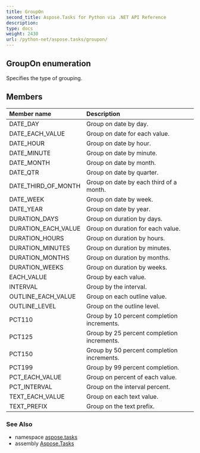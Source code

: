 ```yaml
---
title: GroupOn
second_title: Aspose.Tasks for Python via .NET API Reference
description: 
type: docs
weight: 2430
url: /python-net/aspose.tasks/groupon/
---
```


## GroupOn enumeration

Specifies the type of grouping.

## Members
| Member name | Description |
| :- | :- |
|DATE_DAY|Group on date by day.|
|DATE_EACH_VALUE|Group on date for each value.|
|DATE_HOUR|Group on date by hour.|
|DATE_MINUTE|Group on date by minute.|
|DATE_MONTH|Group on date by month.|
|DATE_QTR|Group on date by quarter.|
|DATE_THIRD_OF_MONTH|Group on date by each third of a month.|
|DATE_WEEK|Group on date by week.|
|DATE_YEAR|Group on date by year.|
|DURATION_DAYS|Group on duration by days.|
|DURATION_EACH_VALUE|Group on duration for each value.|
|DURATION_HOURS|Group on duration by hours.|
|DURATION_MINUTES|Group on duration by minutes.|
|DURATION_MONTHS|Group on duration by months.|
|DURATION_WEEKS|Group on duration by weeks.|
|EACH_VALUE|Group by each value.|
|INTERVAL|Group by the interval.|
|OUTLINE_EACH_VALUE|Group on each outline value.|
|OUTLINE_LEVEL|Group on the outline level.|
|PCT110|Group by 10 percent completion increments.|
|PCT125|Group by 25 percent completion increments.|
|PCT150|Group by 50 percent completion increments.|
|PCT199|Group by 99 percent completion.|
|PCT_EACH_VALUE|Group on percent of each value.|
|PCT_INTERVAL|Group on the interval percent.|
|TEXT_EACH_VALUE|Group on each text value.|
|TEXT_PREFIX|Group on the text prefix.|

### See Also

* namespace [aspose.tasks](/tasks/python-net/aspose.tasks/)
* assembly [Aspose.Tasks](/tasks/python-net/)

